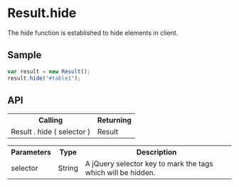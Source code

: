 <H1>Result.hide</H1>

The hide function is established to hide elements in client.

<h2>Sample</h2>

```javascript
var result = new Result();
result.hide("#table1");
```

<h2>API</h2>

<table>
<tr><th>Calling</th><th>Returning</th></tr>
<tr><td>Result . hide ( selector )</td><td>Result</td></tr>
</table>

<table>
<tr><th>Parameters</th><th>Type</th><th>Description</th></tr>
<tr><td>selector</td><td>String</td><td>A jQuery selector key to mark the tags which will be hidden.</td></tr>
</table>

